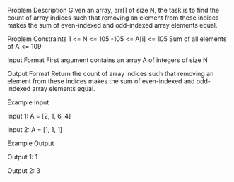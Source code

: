 Problem Description
Given an array, arr[] of size N, the task is to find the count of array indices such that removing an element from these indices makes the sum of even-indexed and odd-indexed array elements equal.

Problem Constraints
1 <= N <= 105
-105 <= A[i] <= 105
Sum of all elements of A <= 109

Input Format
First argument contains an array A of integers of size N

Output Format
Return the count of array indices such that removing an element from these indices makes the sum of even-indexed and odd-indexed array elements equal.

Example Input

Input 1:
A = [2, 1, 6, 4]

Input 2:
A = [1, 1, 1]

Example Output

Output 1:
1

Output 2:
3